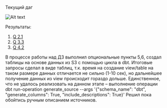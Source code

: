 Текущий даг

![Alt text](https://sun1-92.userapi.com/s/v1/ig2/QJYflAqNNgraMw4zNLtHWskFaAzoHKBYyGbnqWQFBNuI2LkJCQKwCaPB46FIh3LRY6vBUzjL3tdMfLaiwh_t2qoU.jpg?size=624x260&quality=96&type=album?raw=true "Title")

Результаты: 
1) [Q 2.1](https://disk.yandex.ru/i/cHbMnwprR1Uekw)
2) [Q 3.3](https://disk.yandex.ru/i/ayZrXs1U9nfF3w)
3) [Q 4.2](https://disk.yandex.ru/i/LIho_jqWVHVI-Q)

В процессе работы над ДЗ выполнил опциональные пункты 5,6, создал таблицы на основе данных из S3 с помощью цикла в dbt.
Итоговые запросы сделал в виде таблиц, т.к. время на создание view/table на таком размере данных отличается не сильно (1-10 сек), но дальнейшее получение данных из view происходит гораздо дольше.
Единственное, что не удалось реализовать на данном этапе – выполнение операции 
dbt run-operation generate_source --args '{"schema_name": "dbt", "generate_columns": True, "include_descriptions": True}'
Решил пока обойтись ручным описанием источников.
